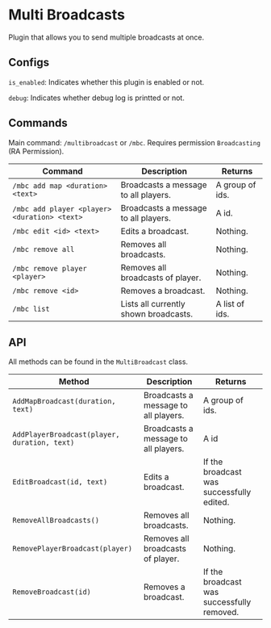 # Multi Broadcasts
Plugin that allows you to send multiple broadcasts at once.

## Configs
`is_enabled`: Indicates whether this plugin is enabled or not.

`debug`: Indicates whether debug log is printted or not.

## Commands
Main command: `/multibroadcast` or `/mbc`. Requires permission `Broadcasting` (RA Permission). 

| Command                                      | Description                           | Returns          |
|----------------------------------------------|---------------------------------------|------------------|
| `/mbc add map <duration> <text>`             | Broadcasts a message to all players.  | A group of ids.  |
| `/mbc add player <player> <duration> <text>` | Broadcasts a message to all players.  | A id.            |
| `/mbc edit <id> <text>`                      | Edits a broadcast.                    | Nothing.         |
| `/mbc remove all`                            | Removes all broadcasts.               | Nothing.         |
| `/mbc remove player <player>`                | Removes all broadcasts of player.     | Nothing.         |
| `/mbc remove <id>`                           | Removes a broadcast.                  | Nothing.         |
| `/mbc list`                                  | Lists all currently shown broadcasts. | A list of ids.   |

## API
All methods can be found in the `MultiBroadcast` class.

| Method                                       | Description                          | Returns                                    |
|----------------------------------------------|--------------------------------------|--------------------------------------------|
| `AddMapBroadcast(duration, text)`            | Broadcasts a message to all players. | A group of ids.                            |
| `AddPlayerBroadcast(player, duration, text)` | Broadcasts a message to all players. | A id                                       |
| `EditBroadcast(id, text)`                    | Edits a broadcast.                   | If the broadcast was successfully edited.  |
| `RemoveAllBroadcasts()`                      | Removes all broadcasts.              | Nothing.                                   |
| `RemovePlayerBroadcast(player)`              | Removes all broadcasts of player.    | Nothing.                                   |
| `RemoveBroadcast(id)`                        | Removes a broadcast.                 | If the broadcast was successfully removed. |
